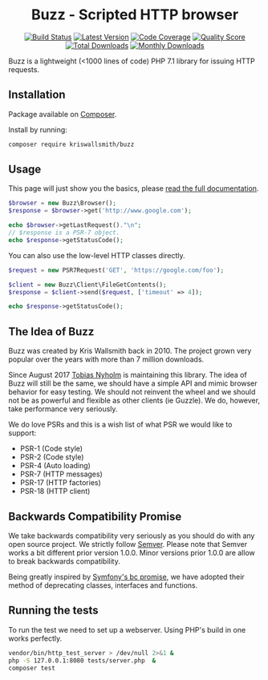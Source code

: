 <h1 align="center">Buzz - Scripted HTTP browser</h1>

<div align="center">

[![Build Status](https://img.shields.io/travis/kriswallsmith/Buzz.svg?branch=master&style=flat-square)](https://travis-ci.org/kriswallsmith/Buzz)
[![Latest Version](https://img.shields.io/github/release/kriswallsmith/Buzz.svg?style=flat-square)](https://github.com/kriswallsmith/Buzz/releases)
[![Code Coverage](https://img.shields.io/scrutinizer/coverage/g/kriswallsmith/Buzz.svg?style=flat-square)](https://scrutinizer-ci.com/g/kriswallsmith/Buzz)
[![Quality Score](https://img.shields.io/scrutinizer/g/kriswallsmith/Buzz.svg?style=flat-square)](https://scrutinizer-ci.com/g/kriswallsmith/Buzz)
[![Total Downloads](https://img.shields.io/packagist/dt/kriswallsmith/buzz.svg?style=flat-square)](https://packagist.org/packages/kriswallsmith/buzz)
[![Monthly Downloads](https://img.shields.io/packagist/dm/kriswallsmith/buzz.svg?style=flat-square)](https://packagist.org/packages/kriswallsmith/buzz)

</div>

Buzz is a lightweight (<1000 lines of code) PHP 7.1 library for issuing HTTP requests.

## Installation

Package available on [Composer](https://packagist.org/packages/kriswallsmith/buzz).

Install by running: 

```bash
composer require kriswallsmith/buzz
```

## Usage 

This page will just show you the basics, please [read the full documentation](doc/index.md).

```php
$browser = new Buzz\Browser();
$response = $browser->get('http://www.google.com');

echo $browser->getLastRequest()."\n";
// $response is a PSR-7 object. 
echo $response->getStatusCode(); 
```

You can also use the low-level HTTP classes directly.

```php
$request = new PSR7Request('GET', 'https://google.com/foo');

$client = new Buzz\Client\FileGetContents();
$response = $client->send($request, ['timeout' => 4]);

echo $response->getStatusCode();
```

## The Idea of Buzz

Buzz was created by Kris Wallsmith back in 2010. The project grown very popular over the years with more than 7 million 
downloads.  

Since August 2017 [Tobias Nyholm](http://tnyholm.se) is maintaining this library. The idea of Buzz will still be the same, 
we should have a simple API and mimic browser behavior for easy testing. We should not reinvent the wheel and we should 
not be as powerful and flexible as other clients (ie Guzzle). We do, however, take performance very seriously. 

We do love PSRs and this is a wish list of what PSR we would like to support: 

* PSR-1 (Code style)
* PSR-2 (Code style)
* PSR-4 (Auto loading)
* PSR-7 (HTTP messages)
* PSR-17 (HTTP factories)
* PSR-18 (HTTP client)

## Backwards Compatibility Promise

We take backwards compatibility very seriously as you should do with any open source project. We strictly follow [Semver](http://semver.org/).
Please note that Semver works a bit different prior version 1.0.0. Minor versions prior 1.0.0 are allow to break backwards
compatibility. 

Being greatly inspired by [Symfony's bc promise](https://symfony.com/doc/current/contributing/code/bc.html), we have adopted
their method of deprecating classes, interfaces and functions. 

## Running the tests

To run the test we need to set up a webserver. Using PHP's build in one works perfectly. 

```bash
vendor/bin/http_test_server > /dev/null 2>&1 &
php -S 127.0.0.1:8080 tests/server.php  &
composer test
```

